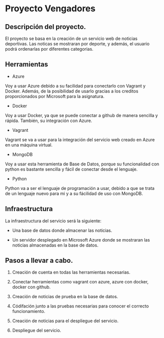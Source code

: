 # Proyecto Vengadores

## Descripción del proyecto.

El proyecto se basa en la creación de un servicio web de noticias 
deportivas. Las noticas se mostraran por deporte, y además, el usuario 
podrá ordenarlas por diferentes categorias.


## Herramientas

- Azure

Voy a usar Azure debido a su facilidad para conectarlo con Vagrant y 
Docker. Además, de la posibilidad de usarlo gracias a los creditos 
proporcionados por Microsoft para la asignatura.

- Docker

Voy a usar Docker, ya que se puede conectar a github de manera sencilla 
y rápida. También, su integración con Azure.

- Vagrant

Vagrant se va a usar para la integración del servicio web creado en 
Azure en una máquina virtual.

- MongoDB

Voy a usar esta herramienta de Base de Datos, porque su funcionalidad 
con python es bastante sencilla y fácil de conectar desde el lenguaje.

- Python

Python va a ser el lenguaje de programación a usar, debido a que se 
trata de un lenguaje nuevo para mi y a su fácilidad de uso con MongoDB.

## Infraestructura

La infraestructura del servicio será la siguiente:

- Una base de datos donde almacenar las noticias.

- Un servidor desplegado en Microsoft Azure donde se mostraran las 
noticias almacenadas en la base de datos.

## Pasos a llevar a cabo.

1. Creación de cuenta en todas las herramientas necesarias.

2. Conectar herramientas como vagrant con azure, azure con docker, 
docker con github.

3. Creación de noticias de prueba en la base de datos.

4. Códifación junto a las pruebas necesarias para conocer el correcto 
funcionamiento.

5. Creación de noticias para el despliegue del servicio.

6. Despliegue del servicio.
